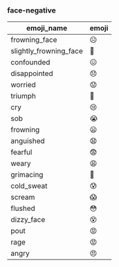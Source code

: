 ### face-negative 

|emoji_name|emoji|
|---|---|
|frowning_face|:frowning_face:|
|slightly_frowning_face|:slightly_frowning_face:|
|confounded|:confounded:|
|disappointed|:disappointed:|
|worried|:worried:|
|triumph|:triumph:|
|cry|:cry:|
|sob|:sob:|
|frowning|:frowning:|
|anguished|:anguished:|
|fearful|:fearful:|
|weary|:weary:|
|grimacing|:grimacing:|
|cold_sweat|:cold_sweat:|
|scream|:scream:|
|flushed|:flushed:|
|dizzy_face|:dizzy_face:|
|pout|:pout:|
|rage|:rage:|
|angry|:angry:|
